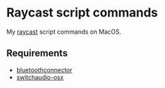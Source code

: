 # Raycast script commands

My [raycast](https://www.raycast.com/) script commands on MacOS.

## Requirements

* [bluetoothconnector](https://github.com/lapfelix/BluetoothConnector)
* [switchaudio-osx](https://github.com/deweller/switchaudio-osx)
